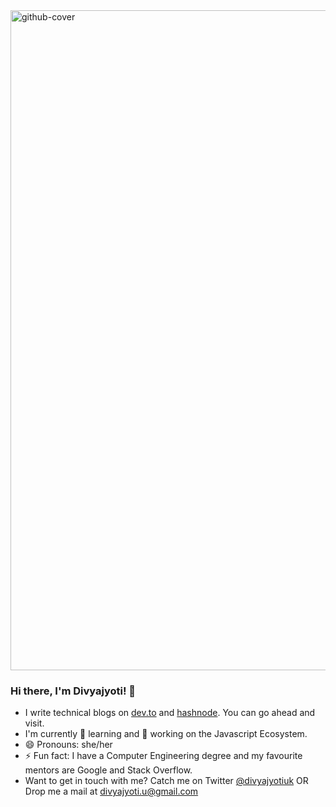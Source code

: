 <img width="1056" alt="github-cover" src="https://user-images.githubusercontent.com/30872426/87295712-39a71580-c523-11ea-964a-29af9ffd95a6.png">


### Hi there, I'm Divyajyoti! 👋

- I write technical blogs on [dev.to](https://dev.to/divyajyotiuk) and [hashnode](https://divyajyotiuk.hashnode.dev/). You can go ahead and visit.
- I'm currently 🌱 learning and 🔭 working on the Javascript Ecosystem.
- 😄 Pronouns: she/her
- ⚡ Fun fact: I have a Computer Engineering degree and my favourite mentors are Google and Stack Overflow.
- Want to get in touch with me? Catch me on Twitter [@divyajyotiuk](https://twitter.com/divyajyotiuk) OR Drop me a mail at divyajyoti.u@gmail.com
<!--
**divyajyotiuk/divyajyotiuk** is a ✨ _special_ ✨ repository because its `README.md` (this file) appears on your GitHub profile.

Here are some ideas to get you started:

- 🔭 I’m currently working on ...
- 🌱 I’m currently learning ...
- 👯 I’m looking to collaborate on ...
- 🤔 I’m looking for help with ...
- 💬 Ask me about ...
- 📫 How to reach me: ...
- 😄 Pronouns: ...
- ⚡ Fun fact: ...
-->
